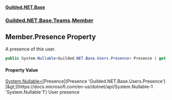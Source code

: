 
#### [Guilded.NET.Base](index 'index')
### [Guilded.NET.Base.Teams](index#Guilded_NET_Base_Teams 'Guilded.NET.Base.Teams').[Member](Member 'Guilded.NET.Base.Teams.Member')
## Member.Presence Property
A presence of this user.  
```csharp
public System.Nullable<Guilded.NET.Base.Users.Presence> Presence { get; set; }
```

#### Property Value
[System.Nullable&lt;](https://docs.microsoft.com/en-us/dotnet/api/System.Nullable-1 'System.Nullable`1')[Presence](Presence 'Guilded.NET.Base.Users.Presence')[&gt;](https://docs.microsoft.com/en-us/dotnet/api/System.Nullable-1 'System.Nullable`1')
User presence
